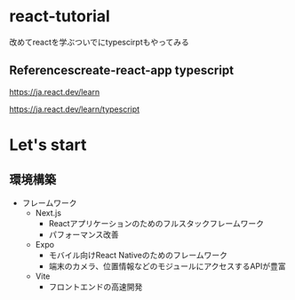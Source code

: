 # react-tutorial
改めてreactを学ぶついでにtypescirptもやってみる

## Referencescreate-react-app typescript
https://ja.react.dev/learn

https://ja.react.dev/learn/typescript


# Let's start
## 環境構築
- フレームワーク
    - Next.js
        - Reactアプリケーションのためのフルスタックフレームワーク
        - パフォーマンス改善
    - Expo
        - モバイル向けReact Nativeのためのフレームワーク
        - 端末のカメラ、位置情報などのモジュールにアクセスするAPIが豊富
    - Vite
        - フロントエンドの高速開発
